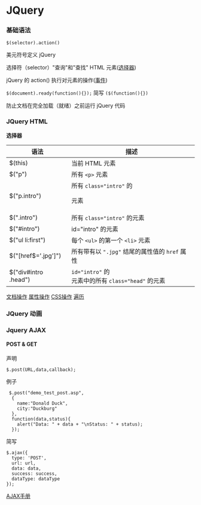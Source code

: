 # JQuery

### 基础语法

`$(selector).action()`

美元符号定义 jQuery

选择符（selector）"查询"和"查找" HTML 元素([选择器](http://www.w3school.com.cn/jquery/jquery_ref_selectors.asp))

jQuery 的 action() 执行对元素的操作([事件](http://www.w3school.com.cn/jquery/jquery_ref_events.asp))

`$(document).ready(function(){});` 简写 `($(function(){})`

防止文档在完全加载（就绪）之前运行 jQuery 代码

### JQuery HTML

**选择器**

|语法|	描述|
|---|---|
|$(this)	|当前 HTML 元素|
|$("p")	|所有 `<p>` 元素|
|$("p.intro")	|所有 `class="intro"` 的 <p> 元素|
|$(".intro")	|所有 `class="intro"` 的元素|
|$("#intro")	|id="intro" 的元素|
|$("ul li:first")	|每个 	`<ul>` 的第一个 `<li>` 元素|
|$("[href$='.jpg']")	|所有带有以 `".jpg"` 结尾的属性值的 	`href` 属性|
|$("div#intro .head")	|`id="intro"` 的 <div> 元素中的所有 `class="head"` 的元素|

[文档操作](http://www.w3school.com.cn/jquery/jquery_ref_manipulation.asp)
[属性操作](http://www.w3school.com.cn/jquery/jquery_ref_attributes.asp)
[CSS操作](http://www.w3school.com.cn/jquery/jquery_ref_css.asp)
[遍历](http://www.w3school.com.cn/jquery/jquery_ref_traversing.asp)

### JQuery 动画

### Jquery AJAX
#### POST & GET
声明
```
$.post(URL,data,callback);
```
例子
```
 $.post("demo_test_post.asp",
  {
    name:"Donald Duck",
    city:"Duckburg"
  },
  function(data,status){
    alert("Data: " + data + "\nStatus: " + status);
  });
```
简写
```
$.ajax({
  type: 'POST',
  url: url,
  data: data,
  success: success,
  dataType: dataType
});
```

[AJAX手册](http://www.w3school.com.cn/jquery/jquery_ref_ajax.asp)


